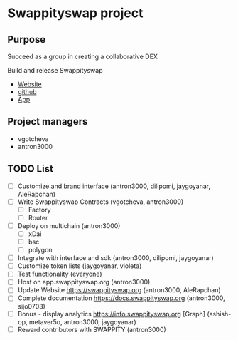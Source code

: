 # Swappityswap project

## Purpose
Succeed as a group in creating a collaborative DEX

Build and release Swappityswap
  * [Website](https://swappityswap.org)
  * [github](https://github.com/swappityswap)
  * [App](https://app.swappityswap.org)

## Project managers
- vgotcheva
- antron3000

## TODO List
- [ ] Customize and brand interface (antron3000, dilipomi, jaygoyanar, AleRapchan)
- [ ] Write Swappityswap Contracts (vgotcheva, antron3000)
  - [ ] Factory
  - [ ] Router 
- [ ] Deploy on multichain (antron3000)
  - [ ] xDai
  - [ ] bsc
  - [ ] polygon
- [ ] Integrate with interface and sdk (antron3000, dilipomi, jaygoyanar)
- [ ] Customize token lists (jaygoyanar, violeta)
- [ ] Test functionality (everyone)
- [ ] Host on app.swappityswap.org (antron3000)
- [ ] Update Website https://swappityswap.org (antron3000, AleRapchan)
- [ ] Complete documentation https://docs.swappityswap.org (antron3000, sijo0703)
- [ ] Bonus - display analytics https://info.swappityswap.org [Graph] (ashish-op, metaver5o, antron3000, jaygoyanar)
- [ ] Reward contributors with SWAPPITY (antron3000)
